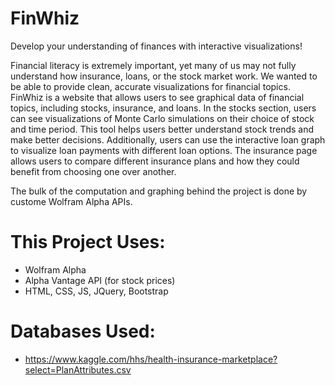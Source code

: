 # FinWhiz
Develop your understanding of finances with interactive visualizations!

Financial literacy is extremely important, yet many of us may not fully understand how insurance, loans, or the stock market work. We wanted to be able to provide clean, accurate visualizations for financial topics. FinWhiz is a website that allows users to see graphical data of financial topics, including stocks, insurance, and loans. In the stocks section, users can see visualizations of Monte Carlo simulations on their choice of stock and time period. This tool helps users better understand stock trends and make better decisions. Additionally, users can use the interactive loan graph to visualize loan payments with different loan options. The insurance page allows users to compare different insurance plans and how they could benefit from choosing one over another.

The bulk of the computation and graphing behind the project is done by custome Wolfram Alpha APIs.

# This Project Uses:
- Wolfram Alpha 
- Alpha Vantage API (for stock prices)
- HTML, CSS, JS, JQuery, Bootstrap
# Databases Used:
- https://www.kaggle.com/hhs/health-insurance-marketplace?select=PlanAttributes.csv
